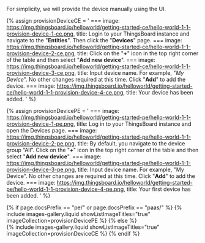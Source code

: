 For simplicity, we will provide the device manually using the UI.

{% assign provisionDeviceCE = '
    ===
        image: https://img.thingsboard.io/helloworld/getting-started-ce/hello-world-1-1-provision-device-1-ce.png,
        title: Login to your ThingsBoard instance and navigate to the "**Entities**". Then click the "**Devices**" page.
    ===
        image: https://img.thingsboard.io/helloworld/getting-started-ce/hello-world-1-1-provision-device-2-ce.png,
        title: Click on the "**+**" icon in the top right corner of the table and then select "**Add new device**".
    ===
        image: https://img.thingsboard.io/helloworld/getting-started-ce/hello-world-1-1-provision-device-3-ce.png,
        title: Input device name. For example, "*My Device*". No other changes required at this time. Click "**Add**" to add the device.
    ===
        image: https://img.thingsboard.io/helloworld/getting-started-ce/hello-world-1-1-provision-device-4-ce.png,
        title: Your device has been added.
    '
%}

{% assign provisionDevicePE = '
    ===
        image: https://img.thingsboard.io/helloworld/getting-started-pe/hello-world-1-1-provision-device-1-pe.png,
        title: Log in to your ThingsBoard instance and open the Devices page.
    ===
        image: https://img.thingsboard.io/helloworld/getting-started-pe/hello-world-1-1-provision-device-2-pe.png,
        title: By default, you navigate to the device group “All”. Click on the "**+**" icon in the top right corner of the table and then select "**Add new device**".
    ===
        image: https://img.thingsboard.io/helloworld/getting-started-pe/hello-world-1-1-provision-device-3-pe.png,
        title: Input device name. For example, "My Device". No other changes are required at this time. Click "**Add**" to add the device.
    ===
        image: https://img.thingsboard.io/helloworld/getting-started-pe/hello-world-1-1-provision-device-4-pe.png,
        title: Your first device has been added.
    '
%}

{% if page.docsPrefix == "pe/" or page.docsPrefix == "paas/" %}
    {% include images-gallery.liquid showListImageTitles="true" imageCollection=provisionDevicePE %}
{% else %}  
    {% include images-gallery.liquid showListImageTitles="true" imageCollection=provisionDeviceCE %}
{% endif %} 